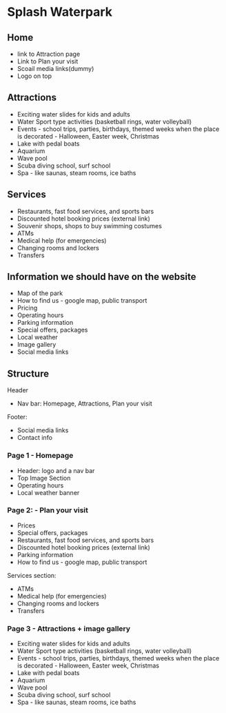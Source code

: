 # Splash Waterpark
## Home
- link to Attraction page
- Link to Plan your visit
- Scoail media links(dummy)
- Logo on top
## Attractions

- Exciting water slides for kids and adults
- Water Sport type activities (basketball rings, water volleyball)
- Events - school trips, parties, birthdays, themed weeks when the place is decorated - Halloween, Easter week, Christmas
- Lake with pedal boats
- Аquarium
- Wave pool
- Scuba diving school, surf school
- Spa - like saunas, steam rooms, ice baths

## Services

- Restaurants, fast food services, and sports bars
- Discounted hotel booking prices (external link)
- Souvenir shops, shops to buy swimming costumes
- ATMs
- Medical help (for emergencies)
- Changing rooms and lockers
- Transfers

## Information we should have on the website

- Map of the park
- How to find us - google map, public transport
- Pricing
- Operating hours
- Parking information
- Special offers, packages
- Local weather
- Image gallery
- Social media links

## Structure

Header
- Nav bar: Homepage, Attractions, Plan your visit

Footer:
- Social media links
- Contact info

### Page 1 - Homepage

- Header: logo and a nav bar
- Top Image Section
- Operating hours
- Local weather banner

### Page 2: - Plan your visit

- Prices
- Special offers, packages
- Restaurants, fast food services, and sports bars
- Discounted hotel booking prices (external link)
- Parking information
- How to find us - google map, public transport

Services section:

- ATMs
- Medical help (for emergencies)
- Changing rooms and lockers
- Transfers

### Page 3 - Attractions + image gallery

- Exciting water slides for kids and adults
- Water Sport type activities (basketball rings, water volleyball)
- Events - school trips, parties, birthdays, themed weeks when the place is decorated - Halloween, Easter week, Christmas
- Lake with pedal boats
- Аquarium
- Wave pool
- Scuba diving school, surf school
- Spa - like saunas, steam rooms, ice baths
